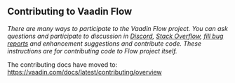 ## Contributing to Vaadin Flow

*There are many ways to participate to the Vaadin Flow project. You can ask questions and participate to discussion in [Discord](https://discord.com/channels/732335336448852018/774366844684468284), [Stack Overflow](https://stackoverflow.com/questions/tagged/vaadin), [fill bug reports](https://github.com/vaadin/flow/issues) and enhancement suggestions and contribute code. These instructions are for contributing code to Flow project itself.*

The contributing docs have moved to: https://vaadin.com/docs/latest/contributing/overview

